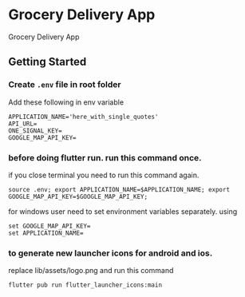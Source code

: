 # Grocery Delivery App

Grocery Delivery App

## Getting Started

### Create `.env` file in root folder

Add these following in env variable 
```
APPLICATION_NAME='here_with_single_quotes'
API_URL=
ONE_SIGNAL_KEY=
GOOGLE_MAP_API_KEY=
```

### before doing flutter run. run this command once.

if you close terminal you need to run this command again.

```
source .env; export APPLICATION_NAME=$APPLICATION_NAME; export GOOGLE_MAP_API_KEY=$GOOGLE_MAP_API_KEY;
```

for windows user need to set environment variables separately. using
```
set GOOGLE_MAP_API_KEY=
set APPLICATION_NAME=
```


### to generate new launcher icons for android and ios.

replace lib/assets/logo.png and run this command
```
flutter pub run flutter_launcher_icons:main
```